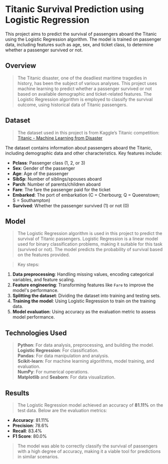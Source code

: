 # Titanic Survival Prediction using Logistic Regression

This project aims to predict the survival of passengers aboard the Titanic using the Logistic Regression algorithm. The model is trained on passenger data, including features such as age, sex, and ticket class, to determine whether a passenger survived or not.

## Overview
> The Titanic disaster, one of the deadliest maritime tragedies in history, has been the subject of various analyses. This project uses machine learning to predict whether a passenger survived or not based on available demographic and ticket-related features. The Logistic Regression algorithm is employed to classify the survival outcome, using historical data of Titanic passengers.

## Dataset
> The dataset used in this project is from Kaggle’s Titanic competition:
[Titanic - Machine Learning from Disaster](https://www.kaggle.com/c/titanic/data)

The dataset contains information about passengers aboard the Titanic, including demographic data and other characteristics. Key features include:

- **Pclass**: Passenger class (1, 2, or 3)
- **Sex**: Gender of the passenger
- **Age**: Age of the passenger
- **SibSp**: Number of siblings/spouses aboard
- **Parch**: Number of parents/children aboard
- **Fare**: The fare the passenger paid for the ticket
- **Embarked**: The port of embarkation (C = Cherbourg; Q = Queenstown; S = Southampton)
- **Survived**: Whether the passenger survived (1) or not (0)

## Model
> The Logistic Regression algorithm is used in this project to predict the survival of Titanic passengers. Logistic Regression is a linear model used for binary classification problems, making it suitable for this task (survived or not). The model predicts the probability of survival based on the features provided.

> Key steps:
1. **Data preprocessing**: Handling missing values, encoding categorical variables, and feature scaling.
2. **Feature engineering**: Transforming features like `Fare` to improve the model's performance.
3. **Splitting the dataset**: Dividing the dataset into training and testing sets.
4. **Training the model**: Using Logistic Regression to train on the training data.
5. **Model evaluation**: Using accuracy as the evaluation metric to assess model performance.

## Technologies Used
> **Python**: For data analysis, preprocessing, and building the model.  
> **Logistic Regression**: For classification.  
> **Pandas**: For data manipulation and analysis.  
> **Scikit-learn**: For machine learning algorithms, model training, and evaluation.  
> **NumPy**: For numerical operations.  
> **Matplotlib** and **Seaborn**: For data visualization.

## Results
> The Logistic Regression model achieved an accuracy of **81.11%** on the test data. Below are the evaluation metrics:

- **Accuracy**: 81.11%
- **Precision**: 78.6%
- **Recall**: 83.4%
- **F1 Score**: 80.0%

> The model was able to correctly classify the survival of passengers with a high degree of accuracy, making it a viable tool for predictions in similar scenarios.
